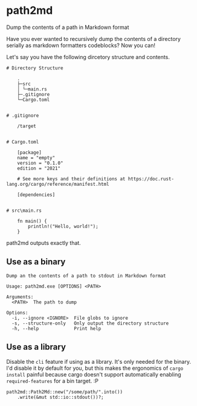 # path2md

Dump the contents of a path in Markdown format

Have you ever wanted to recursively dump the contents of a directory serially as markdown formatters codeblocks? Now you can!

Let's say you have the following dircetory structure and contents.

```
# Directory Structure

    .
    ├─src
    │ └─main.rs
    ├─.gitignore
    └─Cargo.toml


# .gitignore

    /target


# Cargo.toml

    [package]
    name = "empty"
    version = "0.1.0"
    edition = "2021"

    # See more keys and their definitions at https://doc.rust-lang.org/cargo/reference/manifest.html

    [dependencies]


# src\main.rs

    fn main() {
        println!("Hello, world!");
    }
```

path2md outputs exactly that.

## Use as a binary

```
Dump an the contents of a path to stdout in Markdown format

Usage: path2md.exe [OPTIONS] <PATH>

Arguments:
  <PATH>  The path to dump

Options:
  -i, --ignore <IGNORE>  File globs to ignore
  -s, --structure-only   Only output the directory structure
  -h, --help             Print help
```

## Use as a library

Disable the `cli` feature if using as a library. It's only needed for the binary. I'd disable it by default for you, but this makes the ergonomics of `cargo install` painful because cargo doesn't support automatically enabling `required-features` for a bin target. :P

```
path2md::Path2Md::new("/some/path/".into())
    .write(&mut std::io::stdout())?;
```
